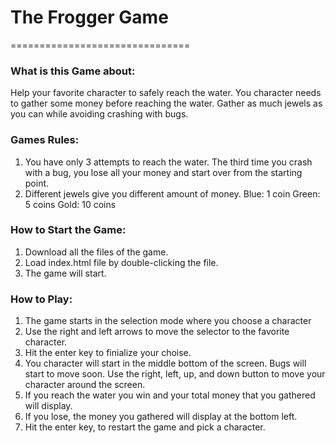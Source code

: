 # The Frogger Game


===============================
### What is this Game about:
Help your favorite character to safely reach the water. You character needs to gather some money before reaching the water. Gather as much jewels as you can while avoiding crashing with bugs. 

### Games Rules: 
1. You have only 3 attempts to reach the water. The third time you crash with a bug, you lose all your money and start over from the starting point. 
2. Different jewels give you different amount of money.
	Blue: 1 coin
	Green: 5 coins
	Gold: 10 coins

### How to Start the Game: 
1. Download all the files of the game.
2. Load index.html file by double-clicking the file. 
3. The game will start. 

### How to Play: 
1. The game starts in the selection mode where you choose a character
2. Use the right and left arrows to move the selector to the favorite character. 
3. Hit the enter key to finialize your choise.
4. You character will start in the middle bottom of the screen. Bugs will start to move soon. Use the right, left, up, and down button to move your character around the screen. 
5. If you reach the water you win and your total money that you gathered will display.
6. If you lose, the money you gathered will display at the bottom left.
7. Hit the enter key, to restart the game and pick a character. 
